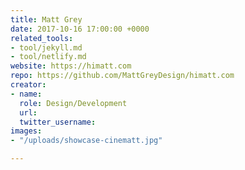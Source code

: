 ```yaml
---
title: Matt Grey
date: 2017-10-16 17:00:00 +0000
related_tools:
- tool/jekyll.md
- tool/netlify.md
website: https://himatt.com
repo: https://github.com/MattGreyDesign/himatt.com
creator:
- name: 
  role: Design/Development
  url: 
  twitter_username: 
images:
- "/uploads/showcase-cinematt.jpg"

---
```

